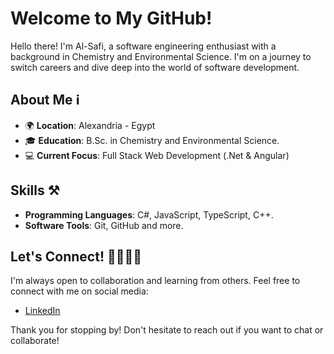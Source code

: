 # Welcome to My GitHub!

Hello there! I'm Al-Safi,
a software engineering enthusiast with a background in Chemistry and Environmental Science.
I'm on a journey to switch careers and dive deep into the world of software development.

## About Me ℹ️
- 🌍 **Location**: Alexandria - Egypt
- 🎓 **Education**: B.Sc. in Chemistry and Environmental Science.
- 💻 **Current Focus**: Full Stack Web Development (.Net & Angular)

## Skills ⚒️
- **Programming Languages**: C#, JavaScript, TypeScript, C++.
- **Software Tools**: Git, GitHub and more.

## Let's Connect! 🫱🏻‍🫲🏼
I'm always open to collaboration and learning from others.
Feel free to connect with me on social media:

- [LinkedIn](www.linkedin.com/in/safi-abu-saad)

Thank you for stopping by! Don't hesitate to reach out if you want to chat or collaborate!

